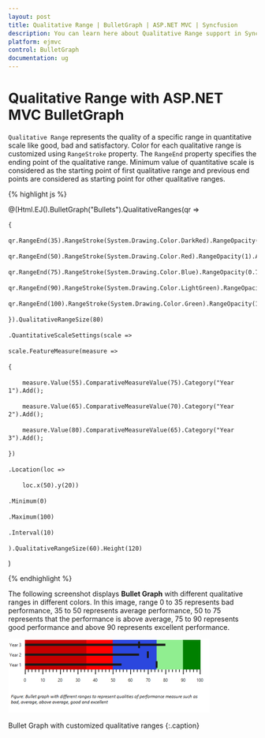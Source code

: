 ```yaml
---
layout: post
title: Qualitative Range | BulletGraph | ASP.NET MVC | Syncfusion
description: You can learn here about Qualitative Range support in Syncfusion ASP.NET MVC Bullet Graph control and more details.
platform: ejmvc
control: BulletGraph	
documentation: ug
---
```


# Qualitative Range with ASP.NET MVC BulletGraph

`Qualitative Range` represents the quality of a specific range in quantitative scale like good, bad and satisfactory. Color for each qualitative range is customized using `RangeStroke` property. The `RangeEnd` property specifies the ending point of the qualitative range. Minimum value of quantitative scale is considered as the starting point of first qualitative range and previous end points are considered as starting point for other qualitative ranges. 

{% highlight js %}

@(Html.EJ().BulletGraph("Bullets").QualitativeRanges(qr =>

	{

	qr.RangeEnd(35).RangeStroke(System.Drawing.Color.DarkRed).RangeOpacity(0.5).Add();

	qr.RangeEnd(50).RangeStroke(System.Drawing.Color.Red).RangeOpacity(1).Add();

	qr.RangeEnd(75).RangeStroke(System.Drawing.Color.Blue).RangeOpacity(0.7).Add();

	qr.RangeEnd(90).RangeStroke(System.Drawing.Color.LightGreen).RangeOpacity(1).Add();

	qr.RangeEnd(100).RangeStroke(System.Drawing.Color.Green).RangeOpacity(1).Add();

	}).QualitativeRangeSize(80)

	.QuantitativeScaleSettings(scale =>

	scale.FeatureMeasure(measure =>

	{

		measure.Value(55).ComparativeMeasureValue(75).Category("Year 1").Add();

		measure.Value(65).ComparativeMeasureValue(70).Category("Year 2").Add();

		measure.Value(80).ComparativeMeasureValue(65).Category("Year 3").Add();

	})

	.Location(loc =>

		loc.x(50).y(20))

	.Minimum(0)

	.Maximum(100)

	.Interval(10)    

	).QualitativeRangeSize(60).Height(120)

)


{% endhighlight %}

The following screenshot displays **Bullet Graph** with different qualitative ranges in different colors. In this image, range 0 to 35 represents bad performance, 35 to 50 represents average performance, 50 to 75 represents that the performance is above average, 75 to 90 represents good performance and above 90 represents excellent performance.

![Visual representation of BulletGaph in ASP.NET MVC](Qualitative-Range_images/Qualitative-Range_img1.png)

Bullet Graph with customized qualitative ranges
{:.caption}
